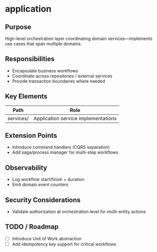 # application

## Purpose

High-level orchestration layer coordinating domain services—implements use cases that span multiple domains.

## Responsibilities

- Encapsulate business workflows
- Coordinate across repositories / external services
- Provide transaction boundaries where needed

## Key Elements

| Path | Role |
|------|------|
| services/ | Application service implementations |

## Extension Points

- Introduce command handlers (CQRS separation)
- Add saga/process manager for multi-step workflows

## Observability

- Log workflow start/finish + duration
- Emit domain event counters

## Security Considerations

- Validate authorization at orchestration level for multi-entity actions

## TODO / Roadmap

- [ ] Introduce Unit of Work abstraction
- [ ] Add idempotency key support for critical workflows
